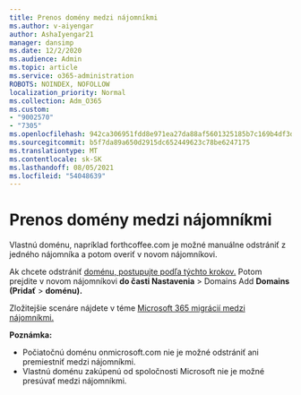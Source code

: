 ```yaml
---
title: Prenos domény medzi nájomníkmi
ms.author: v-aiyengar
author: AshaIyengar21
manager: dansimp
ms.date: 12/2/2020
ms.audience: Admin
ms.topic: article
ms.service: o365-administration
ROBOTS: NOINDEX, NOFOLLOW
localization_priority: Normal
ms.collection: Adm_O365
ms.custom:
- "9002570"
- "7305"
ms.openlocfilehash: 942ca306951fdd8e971ea27da88af5601325185b7c169b4df3dfd9e43e1650c5
ms.sourcegitcommit: b5f7da89a650d2915dc652449623c78be6247175
ms.translationtype: MT
ms.contentlocale: sk-SK
ms.lasthandoff: 08/05/2021
ms.locfileid: "54048639"
---
```

# <a name="transfer-domain-between-tenants"></a>Prenos domény medzi nájomníkmi

Vlastnú doménu, napríklad forthcoffee.com je možné manuálne odstrániť z jedného nájomníka a potom overiť v novom nájomníkovi.

Ak chcete odstrániť [doménu, postupujte podľa týchto krokov.](https://docs.microsoft.com/microsoft-365/admin/get-help-with-domains/remove-a-domain) Potom prejdite v novom nájomníkovi **do časti Nastavenia**  >  Domains Add **Domains (Pridať**  >  **doménu).**

Zložitejšie scenáre nájdete v téme [Microsoft 365 migrácií medzi nájomníkmi.](https://docs.microsoft.com/microsoft-365/enterprise/microsoft-365-tenant-to-tenant-migrations)

**Poznámka:**
- Počiatočnú doménu onmicrosoft.com nie je možné odstrániť ani premiestniť medzi nájomníkmi.
- Vlastnú doménu zakúpenú od spoločnosti Microsoft nie je možné presúvať medzi nájomníkmi.